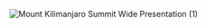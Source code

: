 
![Mount Kilimanjaro Summit Wide Presentation (1)](https://user-images.githubusercontent.com/64664765/213911343-3065eca3-1b09-48df-a8c4-9cbafcbae34e.png)
